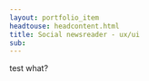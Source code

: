 ```yaml
---
layout: portfolio_item
headtouse: headcontent.html
title: Social newsreader - ux/ui
sub: 
--- 
```


test what? 
